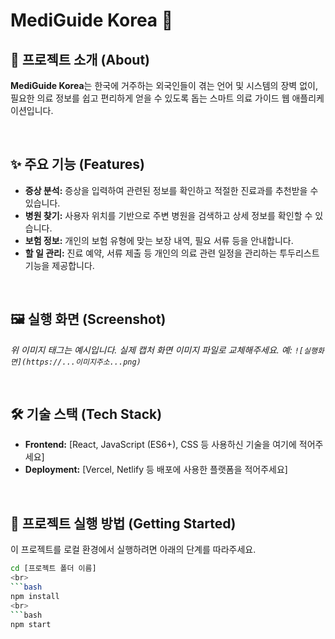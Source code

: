 # MediGuide Korea 🏥

## 📌 프로젝트 소개 (About)
**MediGuide Korea**는 한국에 거주하는 외국인들이 겪는 언어 및 시스템의 장벽 없이, 필요한 의료 정보를 쉽고 편리하게 얻을 수 있도록 돕는 스마트 의료 가이드 웹 애플리케이션입니다.

<br>

## ✨ 주요 기능 (Features)
- **증상 분석:** 증상을 입력하여 관련된 정보를 확인하고 적절한 진료과를 추천받을 수 있습니다.
- **병원 찾기:** 사용자 위치를 기반으로 주변 병원을 검색하고 상세 정보를 확인할 수 있습니다.
- **보험 정보:** 개인의 보험 유형에 맞는 보장 내역, 필요 서류 등을 안내합니다.
- **할 일 관리:** 진료 예약, 서류 제출 등 개인의 의료 관련 일정을 관리하는 투두리스트 기능을 제공합니다.

<br>

## 🖼️ 실행 화면 (Screenshot)

*위 이미지 태그는 예시입니다. 실제 캡처 화면 이미지 파일로 교체해주세요.*
*예: `![실행화면](https://...이미지주소...png)`*

<br>

## 🛠️ 기술 스택 (Tech Stack)
- **Frontend:** [React, JavaScript (ES6+), CSS 등 사용하신 기술을 여기에 적어주세요]
- **Deployment:** [Vercel, Netlify 등 배포에 사용한 플랫폼을 적어주세요]

<br>

## 🚀 프로젝트 실행 방법 (Getting Started)

이 프로젝트를 로컬 환경에서 실행하려면 아래의 단계를 따라주세요.

```bash
cd [프로젝트 폴더 이름]
<br>
```bash
npm install
<br>
```bash
npm start
